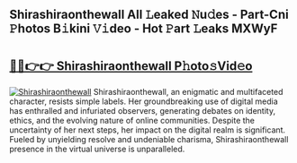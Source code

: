 ## Shirashiraonthewall All 𝙻eaked 𝙽u𝚍es - Part-Cni 𝙿hotos B𝚒kini 𝚅𝚒deo - Hot 𝙿art 𝙻eaks MXWyF

# <h2><a href="http://ld2ayu2.urlbe.top/?page=Shirashiraonthewall">🔗🔗👉👉 Shirashiraonthewall P𝚑oto𝚜Vid𝚎o</a></h2>

[![Shirashiraonthewall](https://i.imgur.com/eBuTRDB.gif)](http://ld2ayu2.urlbe.top/?page=Shirashiraonthewall)
Shirashiraonthewall, an enigmatic and multifaceted character, resists simple labels. Her groundbreaking use of digital media has enthralled and infuriated observers, generating debates on identity, ethics, and the evolving nature of online communities. Despite the uncertainty of her next steps, her impact on the digital realm is significant. Fueled by unyielding resolve and undeniable charisma, Shirashiraonthewall presence in the virtual universe is unparalleled.
